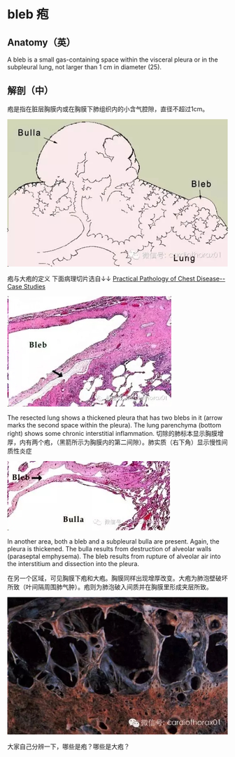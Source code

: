 # bleb 疱
## Anatomy（英）
A bleb is a small gas-containing space within the visceral pleura or in the subpleural lung, not larger than 1 cm in diameter (25).
## 解剖（中）
疱是指在脏层胸膜内或在胸膜下肺组织内的小含气腔隙，直径不超过1cm。

![](./_image/2017-04-30-22-46-18.jpg)

疱与大疱的定义
下面病理切片选自↓↓
[Practical Pathology of Chest Disease--Case Studies](http://pathhsw5m54.ucsf.edu/image54.html)

![](./_image/2017-04-30-22-48-08.jpg)

The resected lung shows a thickened pleura that has two blebs in it (arrow marks the second space within the pleura). The lung parenchyma (bottom right) shows some chronic interstitial inflammation.
切除的肺标本显示胸膜增厚，内有两个疱，（黑箭所示为胸膜内的第二间隙）。肺实质（右下角）显示慢性间质性炎症

![](./_image/2017-04-30-22-48-37.jpg)

In another area, both a bleb and a subpleural bulla are present. Again, the pleura is thickened. The bulla results from destruction of alveolar walls (paraseptal emphysema). The bleb results from rupture of alveolar air into the interstitium and dissection into the pleura.

在另一个区域，可见胸膜下疱和大疱。胸膜同样出现增厚改变。大疱为肺泡壁破坏所致（叶间隔周围肺气肿）。疱则为肺泡破入间质并在胸膜里形成夹层所致。


![](./_image/2017-04-30-22-48-53.jpg)

大家自己分辨一下，哪些是疱？哪些是大疱？
